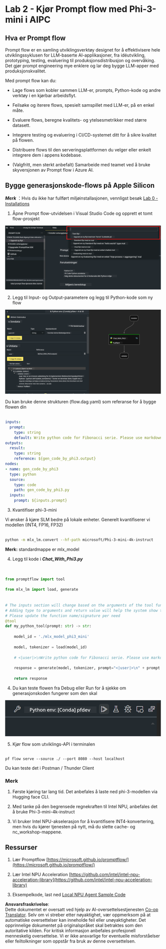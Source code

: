 <!--
CO_OP_TRANSLATOR_METADATA:
{
  "original_hash": "3dbbf568625b1ee04b354c2dc81d3248",
  "translation_date": "2025-05-09T19:39:49+00:00",
  "source_file": "md/02.Application/02.Code/Phi3/VSCodeExt/HOL/Apple/02.PromptflowWithMLX.md",
  "language_code": "no"
}
-->
# **Lab 2 - Kjør Prompt flow med Phi-3-mini i AIPC**

## **Hva er Prompt flow**

Prompt flow er en samling utviklingsverktøy designet for å effektivisere hele utviklingssyklusen for LLM-baserte AI-applikasjoner, fra idéutvikling, prototyping, testing, evaluering til produksjonsdistribusjon og overvåking. Det gjør prompt engineering mye enklere og lar deg bygge LLM-apper med produksjonskvalitet.

Med prompt flow kan du:

- Lage flows som kobler sammen LLM-er, prompts, Python-kode og andre verktøy i en kjørbar arbeidsflyt.

- Feilsøke og iterere flows, spesielt samspillet med LLM-er, på en enkel måte.

- Evaluere flows, beregne kvalitets- og ytelsesmetrikker med større datasett.

- Integrere testing og evaluering i CI/CD-systemet ditt for å sikre kvalitet på flowen.

- Distribuere flows til den serveringsplattformen du velger eller enkelt integrere dem i appens kodebase.

- (Valgfritt, men sterkt anbefalt) Samarbeide med teamet ved å bruke skyversjonen av Prompt flow i Azure AI.



## **Bygge generasjonskode-flows på Apple Silicon**

***Merk*** ：Hvis du ikke har fullført miljøinstallasjonen, vennligst besøk [Lab 0 -Installations](./01.Installations.md)

1. Åpne Prompt flow-utvidelsen i Visual Studio Code og opprett et tomt flow-prosjekt

![create](../../../../../../../../../translated_images/pf_create.d6172d8277a78a7fa82cd6ff727ed44e037fa78b662f1f62d5963f36d712d229.no.png)

2. Legg til Input- og Output-parametere og legg til Python-kode som ny flow

![flow](../../../../../../../../../translated_images/pf_flow.d5646a323fb7f444c0b98b4521057a592325c583e7ba18bc31500bc0415e9ef3.no.png)


Du kan bruke denne strukturen (flow.dag.yaml) som referanse for å bygge flowen din

```yaml

inputs:
  prompt:
    type: string
    default: Write python code for Fibonacci serie. Please use markdown as output
outputs:
  result:
    type: string
    reference: ${gen_code_by_phi3.output}
nodes:
- name: gen_code_by_phi3
  type: python
  source:
    type: code
    path: gen_code_by_phi3.py
  inputs:
    prompt: ${inputs.prompt}


```

3. Kvantifiser phi-3-mini

Vi ønsker å kjøre SLM bedre på lokale enheter. Generelt kvantifiserer vi modellen (INT4, FP16, FP32)


```bash

python -m mlx_lm.convert --hf-path microsoft/Phi-3-mini-4k-instruct

```

**Merk:** standardmappe er mlx_model 

4. Legg til kode i ***Chat_With_Phi3.py***


```python


from promptflow import tool

from mlx_lm import load, generate


# The inputs section will change based on the arguments of the tool function, after you save the code
# Adding type to arguments and return value will help the system show the types properly
# Please update the function name/signature per need
@tool
def my_python_tool(prompt: str) -> str:

    model_id = './mlx_model_phi3_mini'

    model, tokenizer = load(model_id)

    # <|user|>\nWrite python code for Fibonacci serie. Please use markdown as output<|end|>\n<|assistant|>

    response = generate(model, tokenizer, prompt="<|user|>\n" + prompt  + "<|end|>\n<|assistant|>", max_tokens=2048, verbose=True)

    return response


```

4. Du kan teste flowen fra Debug eller Run for å sjekke om generasjonskoden fungerer som den skal

![RUN](../../../../../../../../../translated_images/pf_run.d918637dc00f61e9bdeec37d4cc9646f77d270ac9203bcce13569f3157202b6e.no.png)

5. Kjør flow som utviklings-API i terminalen

```

pf flow serve --source ./ --port 8080 --host localhost   

```

Du kan teste det i Postman / Thunder Client


### **Merk**

1. Første kjøring tar lang tid. Det anbefales å laste ned phi-3-modellen via Hugging face CLI.

2. Med tanke på den begrensede regnekraften til Intel NPU, anbefales det å bruke Phi-3-mini-4k-instruct

3. Vi bruker Intel NPU-akselerasjon for å kvantifisere INT4-konvertering, men hvis du kjører tjenesten på nytt, må du slette cache- og nc_workshop-mappene.



## **Ressurser**

1. Lær Promptflow [https://microsoft.github.io/promptflow/](https://microsoft.github.io/promptflow/)

2. Lær Intel NPU Acceleration [https://github.com/intel/intel-npu-acceleration-library](https://github.com/intel/intel-npu-acceleration-library)

3. Eksempelkode, last ned [Local NPU Agent Sample Code](../../../../../../../../../code/07.Lab/01/AIPC/local-npu-agent)

**Ansvarsfraskrivelse**:  
Dette dokumentet er oversatt ved hjelp av AI-oversettelsestjenesten [Co-op Translator](https://github.com/Azure/co-op-translator). Selv om vi streber etter nøyaktighet, vær oppmerksom på at automatiske oversettelser kan inneholde feil eller unøyaktigheter. Det opprinnelige dokumentet på originalspråket skal betraktes som den autoritative kilden. For kritisk informasjon anbefales profesjonell menneskelig oversettelse. Vi er ikke ansvarlige for eventuelle misforståelser eller feiltolkninger som oppstår fra bruk av denne oversettelsen.